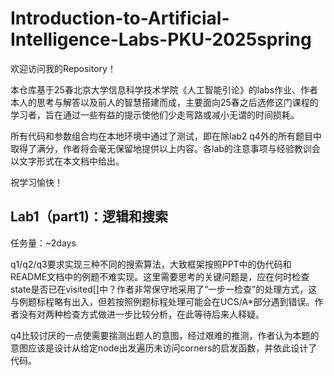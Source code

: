 # Introduction-to-Artificial-Intelligence-Labs-PKU-2025spring

欢迎访问我的Repository！  

本仓库基于25春北京大学信息科学技术学院《人工智能引论》的labs作业、作者本人的思考与解答以及前人的智慧搭建而成，主要面向25春之后选修这门课程的学习者，旨在通过一些有益的提示使他们少走弯路或减小无谓的时间损耗。  

所有代码和参数组合均在本地环境中通过了测试，即在除lab2 q4外的所有题目中取得了满分，作者将会毫无保留地提供以上内容。各lab的注意事项与经验教训会以文字形式在本文档中给出。  

祝学习愉快！

## Lab1（part1)：逻辑和搜索

任务量：~2days

q1/q2/q3要求实现三种不同的搜索算法，大致框架按照PPT中的伪代码和README文档中的例题不难实现。这里需要思考的关键问题是，应在何时检查state是否已在visited[]中？作者非常保守地采用了“一步一检查”的处理方式，这与例题标程略有出入，但若按照例题标程处理可能会在UCS/A*部分遇到错误。作者没有对两种检查方式做进一步比较分析，在此等待后来人释疑。

q4比较讨厌的一点使需要揣测出题人的意图，经过艰难的推测，作者认为本题的意图应该是设计从给定node出发遍历未访问corners的启发函数，并依此设计了代码。

